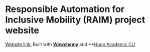 # Responsible Automation for Inclusive Mobility (RAIM) project website

[Website link:](https://raim.netlify.app/)
Built with [**Wowchemy**](https://wowchemy.com) and **[Hugo Academic CLI](https://github.com/wowchemy/hugo-academic-cli/)

